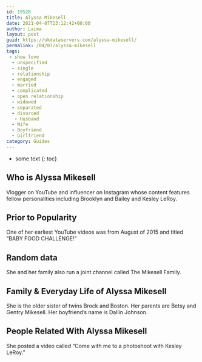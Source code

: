 ```yaml
---
id: 19528
title: Alyssa Mikesell
date: 2021-04-07T23:12:42+00:00
author: Laima
layout: post
guid: https://ukdataservers.com/alyssa-mikesell/
permalink: /04/07/alyssa-mikesell
tags:
 - show love
  - unspecified
  - single
  - relationship
  - engaged
  - married
  - complicated
  - open relationship
  - widowed
  - separated
  - divorced
   - Husband
  - Wife
  - Boyfriend
  - Girlfriend
category: Guides
---
```


* some text
{: toc}


## Who is Alyssa Mikesell
                  
                  
                  
Vlogger on YouTube and influencer on Instagram whose content features fellow personalities including Brooklyn and Bailey and Kesley LeRoy. 
                  
              
            
              
            
                
                
                
## Prior to Popularity
                  
                  
                  
One of her earliest YouTube videos was from August of 2015 and titled &#8220;BABY FOOD CHALLENGE!&#8221; 
                  
              
            
              
            
                
                
                
## Random data
                  
                  
                  
She and her family also run a joint channel called The Mikesell Family.
                  
              
            
              
            
                
                
                
## Family & Everyday Life of Alyssa Mikesell
                  
                  
                  
She is the older sister of twins Brock and Boston. Her parents are Betsy and Gentry Mikesell. Her boyfriend&#8217;s name is Dallin Johnson.
                  
              
            
              
            
                
                
                
## People Related With Alyssa Mikesell
                  
                  
                  
She posted a video called &#8220;Come with me to a photoshoot with Kesley LeRoy.&#8221; 
                  
              
            
              
            
                
              
            
              
              
            
            
              
            
          
          
          